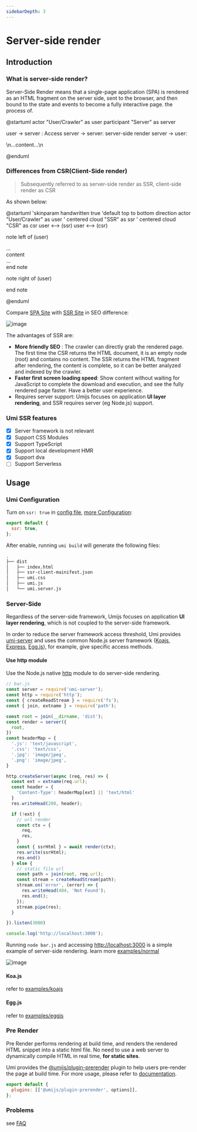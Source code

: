 ```yaml
---
sidebarDepth: 3
---
```


# Server-side render

<Badge text="Support in 2.8.0+"/>

<!-- [[toc]] -->

## Introduction

### What is server-side render?

Server-Side Render means that a single-page application (SPA) is rendered as an HTML fragment on the server side, sent to the browser, and then bound to the state and events to become a fully interactive page. the process of.

@startuml
actor "User/Crawler" as user
participant "Server" as server

user -> server : Access
server -> server: server-side render
server -> user: <div id="root">\n...content...\n</div>

@enduml

### Differences from CSR(Client-Side render)

> Subsequently referred to as server-side render as SSR, client-side render as CSR

As shown below:

@startuml
'skinparam handwritten true
'default
top to bottom direction
actor "User/Crawler" as user
' centered
cloud "SSR" as ssr
' centered
cloud "CSR" as csr
user <--> (ssr)
user <--> (csr)

note left of (user)
  <div id="root">
    ...<div>content</div>...
  </div>
end note

note right of (user)
  <div id="root"></div>
end note

@enduml

Compare [SPA Site](https://ssr-demo-normal-spa.umijs.org/) with [SSR Site](https://ssr-demo-normal.umijs.org/) in SEO difference:

![image](https://user-images.githubusercontent.com/13595509/68102160-5e66da00-ff0c-11e9-82e8-7c73cca1b20f.png)

The advantages of SSR are:

- **More friendly SEO** : The crawler can directly grab the rendered page. The first time the CSR returns the HTML document, it is an empty node (root) and contains no content. The SSR returns the HTML fragment after rendering, the content is complete, so it can be better analyzed and indexed by the crawler.
- **Faster first screen loading speed**: Show content without waiting for JavaScript to complete the download and execution, and see the fully rendered page faster. Have a better user experience.
- Requires server support: Umijs focuses on application **UI layer rendering**, and SSR requires server (eg Node.js) support.

### Umi SSR features

- [x] Server framework is not relevant
- [x] Support CSS Modules
- [x] Support TypeScript
- [x] Support local development HMR
- [x] Support dva
- [ ] Support Serverless

## Usage

### Umi Configuration

Turn on `ssr: true` in [config file](/guide/config.html#configuration-file), [more Configuration](/config/#ssr):

```js
export default {
  ssr: true,
};
```

After enable, running `umi build` will generate the following files:

```bash
.
├── dist
│   ├── index.html
│   ├── ssr-client-mainifest.json
│   ├── umi.css
│   ├── umi.js
│   └── umi.server.js
```

### Server-Side

Regardless of the server-side framework, Umijs focuses on application **UI layer rendering**, which is not coupled to the server-side framework.

In order to reduce the server framework access threshold, Umi provides [umi-server](https://npmjs.com/package/umi-server) and uses the common Node.js server framework ([Koajs](https://koajs.com), [Express](https://expressjs.com/), [Egg.js](https://eggjs.org/)), for example, give specific access methods.

#### Use http module

Use the Node.js native [http](http://nodejs.org/api/http.html#http_http) module to do server-side rendering.

```js
// bar.js
const server = require('umi-server');
const http = require('http');
const { createReadStream } = require('fs');
const { join, extname } = require('path');

const root = join(__dirname, 'dist');
const render = server({
  root,
})
const headerMap = {
  '.js': 'text/javascript',
  '.css': 'text/css',
  '.jpg': 'image/jpeg',
  '.png': 'image/jpeg',
}

http.createServer(async (req, res) => {
  const ext = extname(req.url);
  const header = {
    'Content-Type': headerMap[ext] || 'text/html'
  }
  res.writeHead(200, header);

  if (!ext) {
    // url render
    const ctx = {
      req,
      res,
    }
    const { ssrHtml } = await render(ctx);
    res.write(ssrHtml);
    res.end()
  } else {
    // static file url
    const path = join(root, req.url);
    const stream = createReadStream(path);
    stream.on('error', (error) => {
      res.writeHead(404, 'Not Found');
      res.end();
    });
    stream.pipe(res);
  }

}).listen(3000)

console.log('http://localhost:3000');
```

Running `node bar.js` and accessing [http://localhost:3000](http://localhost:3000) is a simple example of server-side rendering. learn more [examples/normal](https://github.com/umijs/umi-server/tree/master/examples/normal)

![image](https://user-images.githubusercontent.com/13595509/67446985-0e069700-f645-11e9-85c6-b2ce7f977f74.png)

#### Koa.js

refer to [examples/koajs](https://github.com/umijs/umi-server/tree/master/examples/koajs)


#### Egg.js

refer to [examples/eggjs](https://github.com/umijs/umi-server/tree/master/examples/eggjs)

### Pre Render

Pre Render performs rendering at build time, and renders the rendered HTML snippet into a static html file. No need to use a web server to dynamically compile HTML in real time, **for static sites**.

Umi provides the [@umijs/plugin-prerender](https://www.npmjs.com/package/@umijs/plugin-prerender) plugin to help users pre-render the page at build time. For more usage, please refer to [documentation](https://github.com/umijs/umi-server/tree/master/packages/umi-plugin-prerender).

```js
export default {
  plugins: [['@umijs/plugin-prerender', options]],
};
```

### Problems

see [FAQ](https://umijs.org/guide/faq.html#ssr)
